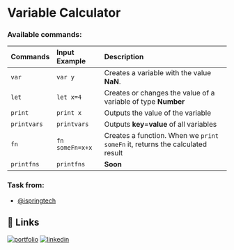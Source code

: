 # Variable Calculator

### Available commands:

| Commands    | Input Example   | Description                                                                  |
| :---------- | :-------------- | :--------------------------------------------------------------------------- |
| `var`       | `var y`         | Creates a variable with the value **NaN**.                                   |
| `let`       | `let x=4`       | Creates or changes the value of a variable of type **Number**                |
| `print`     | `print x`       | Outputs the value of the variable                                            |
| `printvars` | `printvars`     | Outputs **key**=**value** of all variables                                   |
| `fn`        | `fn someFn=x+x` | Creates a function. When we `print someFn` it, returns the calculated result |
| `printfns`  | `printfns`      | **Soon**                                                                     |

### Task from:

- [@ispringtech](https://github.com/ispringtech)

## 🔗 Links

[![portfolio](https://img.shields.io/badge/my_portfolio-000?style=for-the-badge&logo=ko-fi&logoColor=white)](https://saburchik.github.io/resume)
[![linkedin](https://img.shields.io/badge/linkedin-0A66C2?style=for-the-badge&logo=linkedin&logoColor=white)](https://www.linkedin.com/in/saburchik/)
